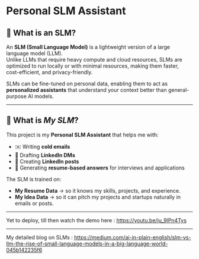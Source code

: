 # Personal SLM Assistant

## 📌 What is an SLM?
An **SLM (Small Language Model)** is a lightweight version of a large language model (LLM).  
Unlike LLMs that require heavy compute and cloud resources, SLMs are optimized to run locally or with minimal resources, making them faster, cost-efficient, and privacy-friendly.  

SLMs can be fine-tuned on personal data, enabling them to act as **personalized assistants** that understand your context better than general-purpose AI models.

---

## 🤖 What is *My SLM*?
This project is my **Personal SLM Assistant** that helps me with:
- ✉️ Writing **cold emails**  
- 💬 Drafting **LinkedIn DMs**  
- 📝 Creating **LinkedIn posts**  
- 📄 Generating **resume-based answers** for interviews and applications  

The SLM is trained on:
- **My Resume Data** → so it knows my skills, projects, and experience.  
- **My Idea Data** → so it can pitch my projects and startups naturally in emails or posts.

---

Yet to deploy, till then watch the demo here : https://youtu.be/ju_9lPn4Tys

---

My detailed blog on SLMs : https://medium.com/ai-in-plain-english/slm-vs-llm-the-rise-of-small-language-models-in-a-big-language-world-045b142235f6
